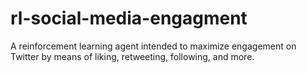 # rl-social-media-engagment
A reinforcement learning agent intended to maximize engagement on Twitter by means of liking, retweeting, following, and more.
